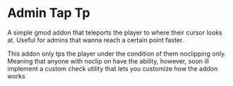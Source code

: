 # Admin Tap Tp

A simple gmod addon that teleports the player to where their cursor looks at. Useful for admins that wanna reach a certain point faster.

This addon only tps the player under the condition of them noclipping only. Meaning that anyone with noclip on have the ability, however, soon ill implement a custom check utility that 
lets you customize how the addon works
